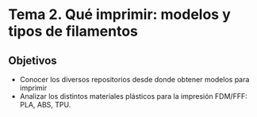 # Tema  2. Qué imprimir: modelos y tipos de filamentos 

## Objetivos

* Conocer los diversos repositorios desde donde obtener modelos para imprimir
* Analizar los distintos materiales plásticos para la impresión FDM/FFF: PLA, ABS, TPU.
